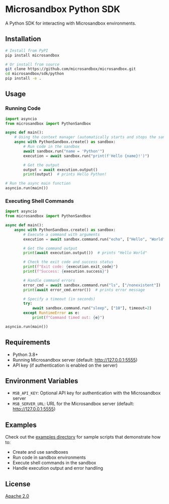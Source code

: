 # Microsandbox Python SDK

A Python SDK for interacting with Microsandbox environments.

## Installation

```bash
# Install from PyPI
pip install microsandbox

# Or install from source
git clone https://github.com/microsandbox/microsandbox.git
cd microsandbox/sdk/python
pip install -e .
```

## Usage

### Running Code

```python
import asyncio
from microsandbox import PythonSandbox

async def main():
    # Using the context manager (automatically starts and stops the sandbox)
    async with PythonSandbox.create() as sandbox:
        # Run code in the sandbox
        await sandbox.run("name = 'Python'")
        execution = await sandbox.run("print(f'Hello {name}!')")

        # Get the output
        output = await execution.output()
        print(output)  # prints Hello Python!

# Run the async main function
asyncio.run(main())
```

### Executing Shell Commands

```python
import asyncio
from microsandbox import PythonSandbox

async def main():
    async with PythonSandbox.create() as sandbox:
        # Execute a command with arguments
        execution = await sandbox.command.run("echo", ["Hello", "World"])

        # Get the command output
        print(await execution.output())  # prints "Hello World"

        # Check the exit code and success status
        print(f"Exit code: {execution.exit_code}")
        print(f"Success: {execution.success}")

        # Handle command errors
        error_cmd = await sandbox.command.run("ls", ["/nonexistent"])
        print(await error_cmd.error())  # prints error message

        # Specify a timeout (in seconds)
        try:
            await sandbox.command.run("sleep", ["10"], timeout=2)
        except RuntimeError as e:
            print(f"Command timed out: {e}")

asyncio.run(main())
```

## Requirements

- Python 3.8+
- Running Microsandbox server (default: http://127.0.0.1:5555)
- API key (if authentication is enabled on the server)

## Environment Variables

- `MSB_API_KEY`: Optional API key for authentication with the Microsandbox server
- `MSB_SERVER_URL`: URL for the Microsandbox server (default: http://127.0.0.1:5555)

## Examples

Check out the [examples directory](./examples) for sample scripts that demonstrate how to:

- Create and use sandboxes
- Run code in sandbox environments
- Execute shell commands in the sandbox
- Handle execution output and error handling

## License

[Apache 2.0](https://www.apache.org/licenses/LICENSE-2.0)
